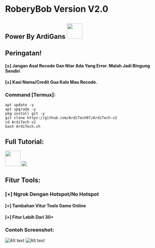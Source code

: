 # RoberyBob Version V2.0
<h2>Power By ArdiGans <img img src="https://media.giphy.com/media/12oufCB0MyZ1Go/giphy.gif" width="50"></h2>

## Peringatan!
#### [±] Jangan Asal Recode Gan Ntar Ada Yang Error. Malah Jadi Bingung Sendiri
#### [±] Kasi Nama/Credit Gua Kalo Mau Recode.


### Command [Termux]:
```
apt update -y
apt upgrade -y
pkg install git -y
git clone https://github.com/ArdiTech07/ArdiTech-v2
cd ArdiTech-v2
bash ArdiTech.sh
```

## Full Tutorial:
<code><a href="https://wa.me/6285282996146" target="_blank"><img height="50" src="https://www.vectorlogo.zone/logos/whatsapp/whatsapp-tile.svg"></a></code>
<code><a href="https://youtu.be/z-5wrSK3x7g" target="_blank"><img src="https://www.vectorlogo.zone/logos/youtube/youtube-icon.svg"></a></code>

## Fitur Tools:
### [+] Ngrok Dengan Hotspot/No Hotspot
#### [+] Tambahan Vitur Tools Game Online
#### [+] Fitur Lebih Dari 30+

### Contoh Screenshot:
![Alt text](https://i.ibb.co/CskCY8P/IMG-20210627-152851.jpg "ArdiTech")
![Alt text](https://i.ibb.co/Kx9spdQ/IMG-20210627-160638.jpg "Foto")
